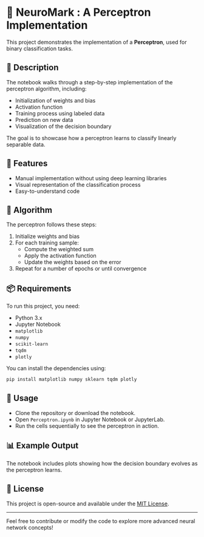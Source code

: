 # 🧠 NeuroMark : A Perceptron Implementation

This project demonstrates the implementation of a **Perceptron**, used for binary classification tasks.

## 📘 Description

The notebook walks through a step-by-step implementation of the perceptron algorithm, including:

- Initialization of weights and bias
- Activation function
- Training process using labeled data
- Prediction on new data
- Visualization of the decision boundary

The goal is to showcase how a perceptron learns to classify linearly separable data.

## 🚀 Features

- Manual implementation without using deep learning libraries
- Visual representation of the classification process
- Easy-to-understand code

## 🌳 Algorithm

The perceptron follows these steps:

1. Initialize weights and bias
2. For each training sample:
   - Compute the weighted sum
   - Apply the activation function
   - Update the weights based on the error
3. Repeat for a number of epochs or until convergence

## 📦 Requirements

To run this project, you need:

- Python 3.x
- Jupyter Notebook
- `matplotlib`
- `numpy`
- `scikit-learn`
- `tqdm`
- `plotly`

You can install the dependencies using:

```bash
pip install matplotlib numpy sklearn tqdm plotly
```

## 📁 Usage

- Clone the repository or download the notebook.
- Open `Perceptron.ipynb` in Jupyter Notebook or JupyterLab.
- Run the cells sequentially to see the perceptron in action.

## 📊 Example Output

The notebook includes plots showing how the decision boundary evolves as the perceptron learns.

## 📝 License

This project is open-source and available under the [MIT License](https://opensource.org/licenses/MIT).

---
Feel free to contribute or modify the code to explore more advanced neural network concepts!
